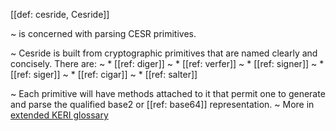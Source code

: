 [[def: cesride, Cesride]]

~ is concerned with parsing CESR primitives.

~ Cesride is built from cryptographic primitives that are named clearly and concisely. There are:
~ * [[ref: diger]]
~ * [[ref: verfer]]
~ * [[ref: signer]] 
~ * [[ref: siger]]
~ * [[ref: cigar]]
~ * [[ref: salter]]

~ Each primitive will have methods attached to it that permit one to generate and parse the qualified base2 or [[ref: base64]] representation. 
~ More in <a href="https://weboftrust.github.io/WOT-terms/docs/glossary/cesride">extended KERI glossary</a>

